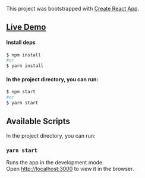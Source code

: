 This project was bootstrapped with [Create React App](https://github.com/facebook/create-react-app).

## [Live Demo](https://react-currency-converter-ashy.vercel.app/)

#### Install deps

```bash
$ npm install
#or
$ yarn install
```

#### In the project directory, you can run:

```bash
$ npm start
#or
$ yarn start
```

## Available Scripts

In the project directory, you can run:

### `yarn start`

Runs the app in the development mode.<br />
Open [http://localhost:3000](http://localhost:3000) to view it in the browser.
